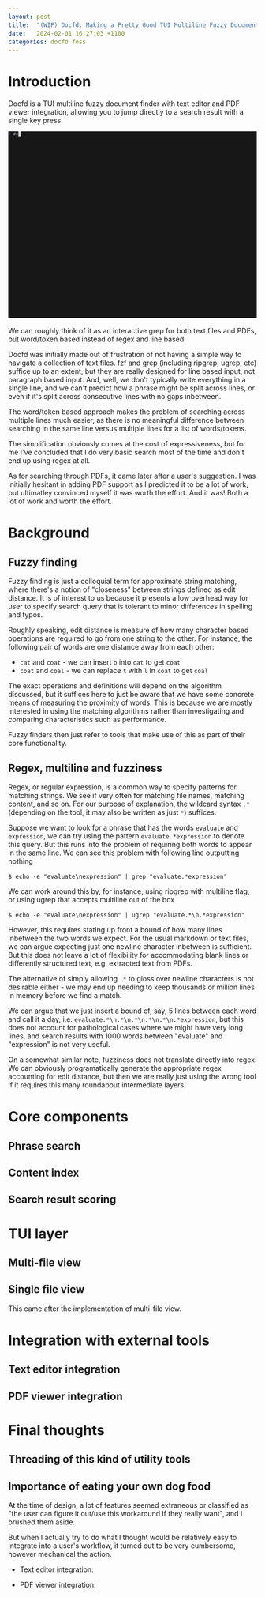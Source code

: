 ```yaml
---
layout: post
title:  "(WIP) Docfd: Making a Pretty Good TUI Multiline Fuzzy Document Finder"
date:   2024-02-01 16:27:03 +1100
categories: docfd foss
---
```


# Introduction

Docfd is a TUI multiline fuzzy document finder with text editor and PDF viewer integration,
allowing you to jump directly to a search result with a single key press.

![](demo-vhs-gifs/repo.gif)

We can roughly think of it as an interactive grep for both text files and PDFs,
but word/token based instead of regex and line based.

Docfd was initially made out of frustration of not having a simple way
to navigate a collection of text files.
fzf and grep (including ripgrep, ugrep, etc)
suffice up to an extent, but they are really designed for line
based input, not paragraph based input.
And, well, we don't typically write everything in a single line,
and we can't predict how a phrase might be split across lines, or even if
it's split across consecutive lines with no gaps inbetween.

The word/token based approach
makes the problem of searching across multiple lines much easier,
as there is no meaningful difference between searching
in the same line versus multiple lines for a list of words/tokens.

The simplification obviously comes at the cost of expressiveness,
but for me I've concluded that I do very basic search most of
the time and don't end up using
regex at all.

As for searching through PDFs,
it came later after a user's suggestion.
I was initially hesitant in adding PDF support
as I predicted it to be a lot of work,
but ultimatley convinced myself it was worth the effort.
And it was! Both a lot of work and worth the effort.

# Background

## Fuzzy finding

Fuzzy finding is just a colloquial term
for approximate string matching,
where there's a notion of "closeness"
between strings defined as edit distance.
It is of interest to us
because it presents
a low overhead way for user to specify
search query that is tolerant
to minor differences in spelling and typos.

Roughly speaking, edit distance is measure of how many
character based operations are required
to go from one string to the other. For instance,
the following pair of words are one distance away
from each other:

- `cat` and `coat` - we can insert `o` into `cat` to get `coat`
- `coat` and `coal` - we can replace `t` with `l` in `coat` to get `coal`

The exact operations
and definitions will depend on the algorithm discussed,
but it suffices here to just be aware that we have some
concrete means
of measuring the proximity of words.
This is because we are mostly interested in using the matching
algorithms rather than investigating and
comparing characteristics such as performance.

Fuzzy finders then just refer to tools that
make use of this as part of their core functionality.

## Regex, multiline and fuzziness

Regex, or regular expression, is a common way to specify
patterns for matching strings. We see if very often for
matching file names, matching content, and so on.
For our purpose of explanation,
the wildcard syntax `.*` (depending
on the tool, it may also be written as just `*`)
suffices.

Suppose we want to look for a phrase that has
the words `evaluate` and `expression`,
we can try using the pattern `evaluate.*expression` to
denote this query.
But this runs into the problem of requiring both
words to appear in the same line.
We can see this problem with following line outputting nothing

```
$ echo -e "evaluate\nexpression" | grep "evaluate.*expression"
```

We can work around this by, for instance, using ripgrep
with multiline flag, or using ugrep that accepts multiline out of the box

```
$ echo -e "evaluate\nexpression" | ugrep "evaluate.*\n.*expression"
```

However, this requires stating up front a bound of how many lines inbetween
the two words we expect.
For the usual markdown or text files, we can argue expecting just one newline
character inbetween is sufficient.
But this does not leave a lot of flexibility for accommodating blank lines
or differently structured text, e.g. extracted text from PDFs.

The alternative of simply allowing `.*` to gloss
over newline characters is not desirable either -
we may end up needing to keep thousands or million
lines in memory before we find a match.

We can argue that we just insert a bound of, say, 5 lines
between each word and call it a day,
i.e. `evaluate.*\n.*\n.*\n.*\n.*\n.*expression`,
but this
does not account for pathological cases where we might have
very long lines, and search results with 1000 words
between "evaluate" and "expression" is not very useful.

On a somewhat similar note, fuzziness does not
translate directly into regex.
We can obviously programatically generate the appropriate
regex accounting for edit distance,
but then we are really just using the wrong tool
if it requires this many roundabout intermediate
layers.

# Core components

## Phrase search

## Content index

## Search result scoring

# TUI layer

## Multi-file view

## Single file view

This came after the implementation of multi-file view.

# Integration with external tools

## Text editor integration

## PDF viewer integration

# Final thoughts

## Threading of this kind of utility tools

## Importance of eating your own dog food

At the time of design, a lot of features seemed
extraneous or classified as
"the user can figure it out/use this workaround if they really want",
and I brushed them aside.

But when I actually try to do what I thought would be
relatively easy to integrate into a user's workflow,
it turned out to be very cumbersome, however mechanical
the action.

- Text editor integration:

- PDF viewer integration:
